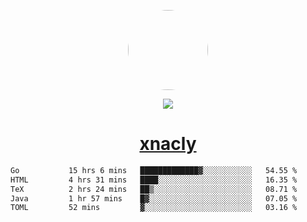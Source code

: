<p align="center">
  <img style="border-radius: 100px" width="128" height="128" src="https://avatars.githubusercontent.com/u/47723417?v=4"/>
</p>
<p align="center">
  <img src="https://komarev.com/ghpvc/?username=xnacly&&style=flat-square"/>
</p>

<h1 align="center"><a href="https://xnacly.me"> xnacly</a> </h1>

<!--START_SECTION:waka-->

```txt
Go           15 hrs 6 mins   █████████████▓░░░░░░░░░░░   54.55 %
HTML         4 hrs 31 mins   ████░░░░░░░░░░░░░░░░░░░░░   16.35 %
TeX          2 hrs 24 mins   ██▒░░░░░░░░░░░░░░░░░░░░░░   08.71 %
Java         1 hr 57 mins    █▓░░░░░░░░░░░░░░░░░░░░░░░   07.05 %
TOML         52 mins         ▓░░░░░░░░░░░░░░░░░░░░░░░░   03.16 %
```

<!--END_SECTION:waka-->
